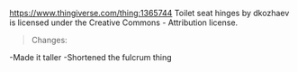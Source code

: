 https://www.thingiverse.com/thing:1365744
Toilet seat hinges by dkozhaev is licensed under the Creative Commons - Attribution license. 


>Changes:

-Made it taller
-Shortened the fulcrum thing
